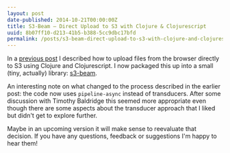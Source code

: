```yaml
---
layout: post
date-published: 2014-10-21T00:00:00Z
title: S3-Beam — Direct Upload to S3 with Clojure & Clojurescript
uuid: 8b07ff10-d213-41b5-b388-5cc9dbc17bfd
permalink: /posts/s3-beam-direct-upload-to-s3-with-clojure-and-clojurescript.html
---
```


In a
[previous post](http://www.martinklepsch.org/posts/using-coreasync-and-transducers-for-direct-s3-upload.html)
I described how to upload files from the browser directly to S3 using
Clojure and Clojurescript. I now packaged this up into a small (tiny,
actually) library:
[s3-beam](https://github.com/martinklepsch/s3-beam).

An interesting note on what changed to the process described in the
earlier post: the code now uses `pipeline-async` instead of
transducers. After some discussion with Timothy Baldridge this seemed
more appropriate even though there are some aspects about the
transducer approach that I liked but didn't get to explore further.

Maybe in an upcoming version it will make sense to reevaluate that
decision. If you have any questions, feedback or suggestions I'm happy
to hear them!
